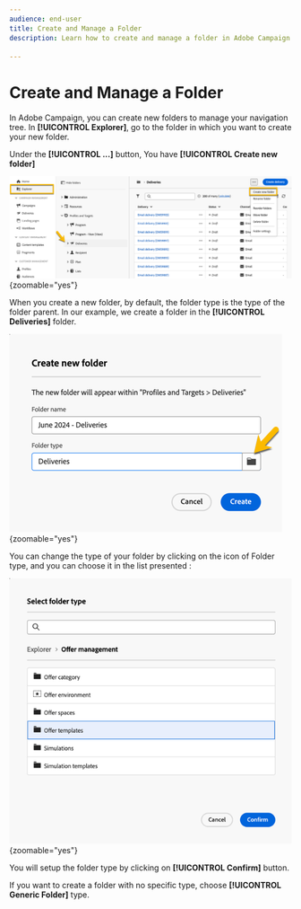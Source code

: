 ```yaml
---
audience: end-user
title: Create and Manage a Folder
description: Learn how to create and manage a folder in Adobe Campaign

---
```

# Create and Manage a Folder

In Adobe Campaign, you can create new folders to manage your navigation tree. In **[!UICONTROL Explorer]**, go to the folder in which you want to create your new folder.

Under the **[!UICONTROL ...]** button, You have **[!UICONTROL Create new folder]**

  ![](assets/folder_create.png){zoomable="yes"}

When you create a new folder, by default, the folder type is the type of the folder parent. 
In our example, we create a folder in the **[!UICONTROL Deliveries]** folder.

  ![](assets/folder_new.png){zoomable="yes"}

You can change the type of your folder by clicking on the icon of Folder type, and you can choose it in the list presented : 

  ![](assets/folder_type.png){zoomable="yes"}

You will setup the folder type by clicking on **[!UICONTROL Confirm]** button.

If you want to create a folder with no specific type, choose **[!UICONTROL Generic Folder]** type.